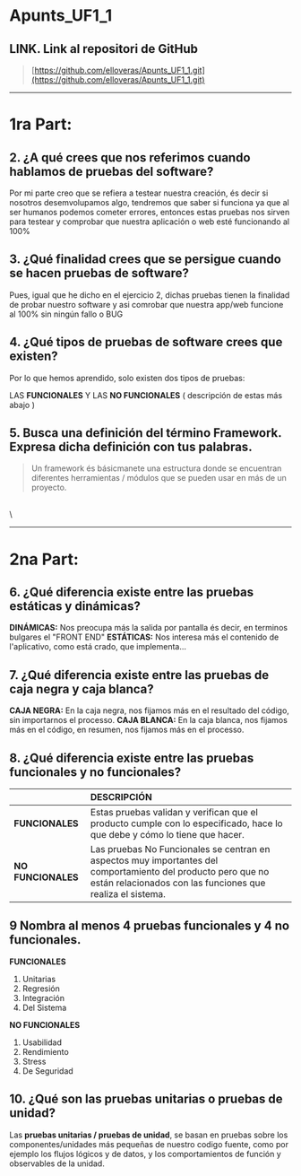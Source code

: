 # Apunts_UF1_1

  ## LINK. Link al repositori de GitHub
>[https://github.com/elloveras/Apunts_UF1_1.git](https://github.com/elloveras/Apunts_UF1_1.git)

___
# 1ra Part:

## 2. ¿A qué crees que nos referimos cuando hablamos de pruebas del software?

Por mi parte creo que se refiera a testear nuestra creación, és decir si nosotros desemvolupamos algo, tendremos que saber si funciona ya que al ser humanos podemos cometer errores, entonces estas pruebas nos sirven para testear y comprobar que nuestra aplicación o web esté funcionando al 100%

## 3. ¿Qué finalidad crees que se persigue cuando se hacen pruebas de software?

Pues, igual que he dicho en el ejercicio 2, dichas pruebas tienen la finalidad de probar nuestro software y asi comrobar que nuestra app/web funcione al 100% sin ningún fallo o BUG

## 4. ¿Qué tipos de pruebas de software crees que existen?

Por lo que hemos aprendido, solo existen dos tipos de pruebas: 

LAS **FUNCIONALES** Y LAS **NO FUNCIONALES**  ( descripción de estas más abajo )


## 5. Busca una definición del término Framework. Expresa dicha definición con tus palabras.

>  Un framework és básicmanete una estructura donde se encuentran diferentes herramientas / módulos que se pueden usar en más de un proyecto.




\
\
___



# 2na Part:

## 6. ¿Qué diferencia existe entre las pruebas estáticas y dinámicas?

**DINÁMICAS:** Nos preocupa más la salida por pantalla  és decir, en terminos bulgares el "FRONT END"
**ESTÁTICAS:** Nos interesa más el contenido de l'aplicativo, como está crado, que implementa...

## 7. ¿Qué diferencia existe entre las pruebas de caja negra y caja blanca?

**CAJA NEGRA:**  En la caja negra, nos fijamos más en el resultado del código, sin importarnos el processo. 
**CAJA BLANCA:** En la caja blanca, nos fijamos más en el código, en resumen, nos fijamos más en el processo.

## 8.     ¿Qué diferencia existe entre las pruebas funcionales y no funcionales?

|                     | DESCRIPCIÓN |
| :---                |    :----    |
|**FUNCIONALES**      | 	Estas pruebas validan y verifican que el producto cumple con lo especificado, hace lo que debe y cómo lo tiene que hacer.    |  
|**NO FUNCIONALES**   | 	Las pruebas No Funcionales se centran en aspectos muy importantes del comportamiento del producto pero que no están relacionados con las funciones que realiza el sistema.   |

## 9 Nombra al menos 4 pruebas funcionales y 4 no funcionales.

**FUNCIONALES**

1. Unitarias
2. Regresión
3. Integración
4. Del Sistema

**NO FUNCIONALES**

1. Usabilidad
2. Rendimiento
3. Stress
4. De Seguridad


## 10.   ¿Qué son las pruebas unitarias o pruebas de unidad?

Las **pruebas unitarias / pruebas de unidad**, se basan en pruebas sobre los componentes/unidades más pequeñas de nuestro codigo fuente, como por ejemplo los flujos lógicos y de datos, y los comportamientos de función y observables de la unidad.


